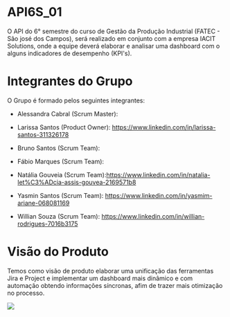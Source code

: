 # API6S_01
O API do 6° semestre do curso de Gestão da Produção Industrial (FATEC - São josé dos Campos), será realizado em conjunto com a empresa IACIT Solutions, onde a equipe deverá elaborar e analisar uma dashboard com o alguns indicadores de desempenho (KPI's).

# Integrantes do Grupo
O Grupo é formado pelos seguintes integrantes:

* Alessandra Cabral (Scrum Master):

* Larissa Santos (Product Owner): https://www.linkedin.com/in/larissa-santos-311326178

* Bruno Santos (Scrum Team):

* Fábio Marques (Scrum Team):

* Natália Gouveia (Scrum Team):https://www.linkedin.com/in/natalia-let%C3%ADcia-assis-gouvea-2169571b8

* Yasmin Santos (Scrum Team): https://www.linkedin.com/in/yasmim-ariane-068081169

* Willian Souza (Scrum Team): https://www.linkedin.com/in/willian-rodrigues-7016b3175

# Visão do Produto
Temos como visão de produto elaborar uma unificação das ferramentas Jira e Project e implementar um dashboard mais dinâmico e com automação obtendo informações síncronas, afim de trazer mais otimização no processo.

<img src= "https://www.google.com/imgres?imgurl=https%3A%2F%2Fcoodesh.com%2Fblog%2Fwp-content%2Fuploads%2F2021%2F07%2Fmetodo-agile-1-scaled.jpg&tbnid=tb7mAc7EqFc0LM&vet=12ahUKEwi5t6fCoIL-AhV5Q7gEHX1DCoIQMygBegUIARDhAQ..i&imgrefurl=https%3A%2F%2Fcoodesh.com%2Fblog%2Fcandidates%2Fmetodologias%2Fmetodologia-agile-guia-com-caracteristicas-beneficios-e-como-aplicar%2F&docid=3KVFNo5hmkeMtM&w=2560&h=1440&q=metodo%20agil&ved=2ahUKEwi5t6fCoIL-AhV5Q7gEHX1DCoIQMygBegUIARDhAQ">



